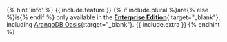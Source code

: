 {% hint 'info' %}
{{ include.feature }} {% if include.plural %}are{% else %}is{% endif %} only available in the
[**Enterprise Edition**](https://www.arangodb.com/enterprise-server/){:target="_blank"},
including [ArangoDB Oasis](https://cloud.arangodb.com/home?utm_source=docs&utm_medium=ee_pages&utm_campaign=docs_traffic){:target="_blank"}. {{ include.extra }}
{% endhint %}